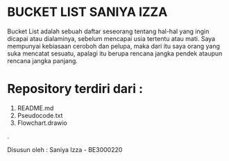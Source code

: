 # BUCKET LIST SANIYA IZZA

Bucket List adalah sebuah daftar seseorang tentang hal-hal yang ingin dicapai atau dialaminya, sebelum mencapai usia tertentu atau mati. Saya mempunyai kebiasaan ceroboh dan pelupa, maka dari itu saya orang yang suka mencatat sesuatu, apalagi itu berupa rencana jangka pendek ataupun rencana jangka panjang.


# Repository terdiri dari :

1. README.md
2. Pseudocode.txt
3. Flowchart.drawio

.


Disusun oleh :
Saniya Izza - BE3000220
